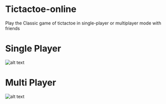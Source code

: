 # Tictactoe-online
Play the Classic game of tictactoe in single-player or multiplayer mode with friends

# Single Player
![alt text](https://github.com/varmax2511/tictactoe-online/blob/master/tictactoe/resources/images/single-player.png)

# Multi Player
![alt text](https://github.com/varmax2511/tictactoe-online/blob/master/tictactoe/resources/images/multi-player.png)
